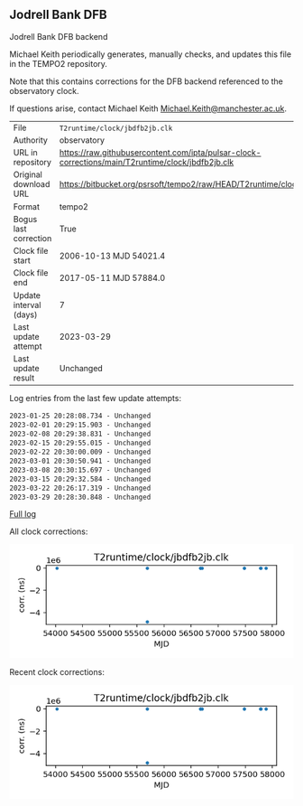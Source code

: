 
## Jodrell Bank DFB

Jodrell Bank DFB backend

Michael Keith periodically generates, manually checks, and updates
this file in the TEMPO2 repository.

Note that this contains corrections for the DFB backend referenced
to the observatory clock.

If questions arise, contact Michael Keith
<Michael.Keith@manchester.ac.uk>.

|     |     |
|:--- |:--- |
| File | `T2runtime/clock/jbdfb2jb.clk` |
| Authority | observatory |
| URL in repository | <https://raw.githubusercontent.com/ipta/pulsar-clock-corrections/main/T2runtime/clock/jbdfb2jb.clk> |
| Original download URL | <https://bitbucket.org/psrsoft/tempo2/raw/HEAD/T2runtime/clock/jbdfb2jb.clk> |
| Format | tempo2 |
| Bogus last correction | True |
| Clock file start | 2006-10-13 MJD 54021.4 |
| Clock file end | 2017-05-11 MJD 57884.0 |
| Update interval (days) | 7 |
| Last update attempt | 2023-03-29 |
| Last update result | Unchanged |

Log entries from the last few update attempts:
```
2023-01-25 20:28:08.734 - Unchanged
2023-02-01 20:29:15.903 - Unchanged
2023-02-08 20:29:38.831 - Unchanged
2023-02-15 20:29:55.015 - Unchanged
2023-02-22 20:30:00.009 - Unchanged
2023-03-01 20:30:50.941 - Unchanged
2023-03-08 20:30:15.697 - Unchanged
2023-03-15 20:29:32.584 - Unchanged
2023-03-22 20:26:17.319 - Unchanged
2023-03-29 20:28:30.848 - Unchanged
```
[Full log](https://raw.githubusercontent.com/ipta/pulsar-clock-corrections/main/log/T2runtime/clock/jbdfb2jb.clk.log)


All clock corrections:

![plot of all clock corrections](jbdfb2jb.clk.png "All corrections")

Recent clock corrections:

![plot of recent clock corrections](jbdfb2jb.clk.short.png "Recent corrections")

